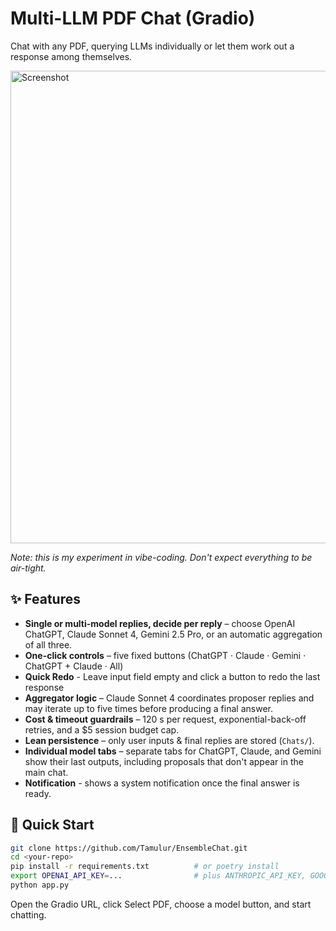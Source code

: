 # Multi-LLM PDF Chat (Gradio)

Chat with any PDF, querying LLMs individually or let them work out a response among themselves.

<img width="1875" height="756" alt="Screenshot" src="https://github.com/user-attachments/assets/9f888619-a6b1-4636-9098-74e14735adbd" />

_Note: this is my experiment in vibe-coding. Don't expect everything to be air-tight._

## ✨ Features
- **Single or multi-model replies, decide per reply** – choose OpenAI ChatGPT, Claude Sonnet 4, Gemini 2.5 Pro, or an automatic aggregation of all three.
- **One-click controls** – five fixed buttons (ChatGPT · Claude · Gemini · ChatGPT + Claude · All)
- **Quick Redo** - Leave input field empty and click a button to redo the last response
- **Aggregator logic** – Claude Sonnet 4 coordinates proposer replies and may iterate up to five times before producing a final answer.
- **Cost & timeout guardrails** – 120 s per request, exponential-back-off retries, and a \$5 session budget cap.
- **Lean persistence** – only user inputs & final replies are stored (`Chats/`).
- **Individual model tabs** – separate tabs for ChatGPT, Claude, and Gemini show their last outputs, including proposals that don't appear in the main chat.
- **Notification** - shows a system notification once the final answer is ready.


## 🚀 Quick Start
```bash
git clone https://github.com/Tamulur/EnsembleChat.git
cd <your-repo>
pip install -r requirements.txt          # or poetry install
export OPENAI_API_KEY=...                # plus ANTHROPIC_API_KEY, GOOGLE_API_KEY
python app.py
```

Open the Gradio URL, click Select PDF, choose a model button, and start chatting.
